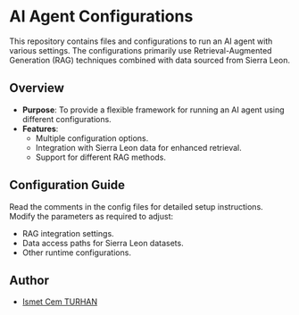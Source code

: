 # AI Agent Configurations

This repository contains files and configurations to run an AI agent with various settings. The configurations primarily use Retrieval-Augmented Generation (RAG) techniques combined with data sourced from Sierra Leon.

## Overview

- **Purpose**: To provide a flexible framework for running an AI agent using different configurations.
- **Features**: 
    - Multiple configuration options.
    - Integration with Sierra Leon data for enhanced retrieval.
    - Support for different RAG methods.

## Configuration Guide

Read the comments in the config files for detailed setup instructions. Modify the parameters as required to adjust:
- RAG integration settings.
- Data access paths for Sierra Leon datasets.
- Other runtime configurations.

## Author
- [Ismet Cem TURHAN](mailto:cem.turhan7@gmail.com)
